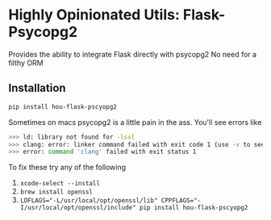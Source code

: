 # Highly Opinionated Utils: Flask-Psycopg2

Provides the ability to integrate Flask directly with psycopg2
No need for a filthy ORM

## Installation

```bash
pip install hou-flask-pscyopg2
```

Sometimes on macs psycopg2 is a little pain in the ass.  You'll see
errors like 

```bash
>>> ld: library not found for -lssl
>>> clang: error: linker command failed with exit code 1 (use -v to see invocation)
>>> error: command 'clang' failed with exit status 1
```

To fix these try any of the following

1. `xcode-select --install`
2. `brew install openssl`
3. `LDFLAGS="-L/usr/local/opt/openssl/lib" CPPFLAGS="-I/usr/local/opt/openssl/include" pip install hou-flask-pscyopg2`

